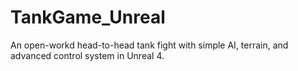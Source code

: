 # TankGame_Unreal
An open-workd head-to-head tank fight with simple AI, terrain, and advanced control system in Unreal 4.
